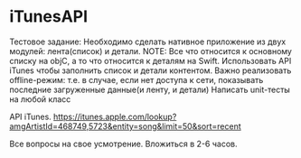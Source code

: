 # iTunesAPI

Тестовое задание:
Необходимо сделать нативное приложение из двух модулей: лента(список) и детали.
NOTE: Все что относится к основному списку на objC, а то что относится к деталям на Swift.
Использовать API iTunes чтобы заполнить список и детали контентом. 
Важно реализовать offline-режим: т.е. в случае, если нет доступа к сети, показывать последние загруженные данные(и ленту, и детали)
Написать unit-тесты на любой класс

API iTunes.
https://itunes.apple.com/lookup?amgArtistId=468749,5723&entity=song&limit=50&sort=recent

Все вопросы на свое усмотрение. Вложиться в 2-6 часов.